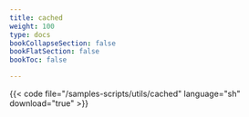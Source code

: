 ```yaml
---
title: cached
weight: 100
type: docs
bookCollapseSection: false
bookFlatSection: false
bookToc: false

---
```


{{< code file="/samples-scripts/utils/cached" language="sh" download="true" >}}
